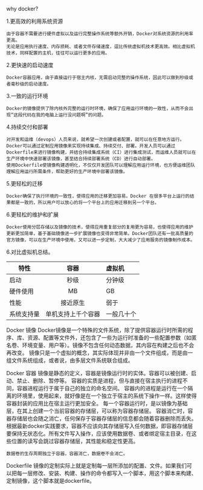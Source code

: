 why docker?

1.更高效的利用系统资源

	由于容器不需要进行硬件虚拟以及运行完整操作系统等额外开销，Docker对系统资源的利用率更高。
	无论是应用执行速度、内存损耗、或者文件存储速度，逗比传统虚拟机技术更高效。相比虚拟机技术，同样配置的主机，往往可以运行更多的应用。

2.更快速的启动速度

	Docker容器应用，由于直接运行于宿主内核，无需启动完整的操作系统，因此可以做到秒级或者毫秒级的启动速度。

3.一致的运行环境

	Docker的镜像提供了除内核外完整的运行时环境，确保了应用运行环境的一致性，从而不会出现“这段代码在我的电脑上运行没问题啊”的问题。

4.持续交付和部署

	对开发和运维（devops）人员来说，就希望一次创建或者配置，就可以在任意地方运行。
	Docker可以通过定制应用镜像来实现持续集成、持续交付、部署。开发人员可以通过Dockerfile来进行镜像构建，并结合持续集成系统（CI）进行集成测试，而运维人员就可以在生产环境中快速部署该镜像，甚至结合持续部署系统（CD）进行自动部署。
	使用Dockerfile使镜像构建透明化，不仅仅开发团队可以理解应用运行环境，也方便运维团队理解应用运行所需条件，帮助更好的生产环境中部署该镜像。

5.更轻松的迁移

	Docker确保了执行环境的一致性，使得应用的迁移更加容易。Docker 在很多平台上运行的结果都是一致的，所以用户可以放心的将一个平台上的应用迁移到另一个平台。

6.更轻松的维护和扩展

	Docker使用分层存储以及镜像的技术，使得应用重复部分的复用更为容易，也使得应用的维护更新更加简单，基于基础镜像进一步扩展镜像也变得非常简单。Docker团队还有一批高质量的官方镜像，可以在生产环境中使用，又可以进一步定制，大大减少了应用服务的镜像制作成本。

6.对比虚拟机总结。

特性 | 容器 | 虚拟机
---|:---:|:---
启动 | 秒级 | 分钟级
硬件使用 | MB | GB
性能 | 接近原生 | 弱于
系统支持量 | 单机支持上千个容器 | 一般几十个



Docker 镜像
	Docker镜像是一个特殊的文件系统，除了提供容器运行时所需的程序、库、资源、配置等文件外，还包含了一些为运行时准备的一些配置参数（如匿名卷、环境变量、用户等）。镜像不包含任何动态数据，其内容在构建之后也不会再改变。
	镜像只是一个虚拟的概念，其实际体现并非由一个文件组成，而是由一组文件系统组成，或者说，由多层文件系统联合组成。

Docker 容器
	镜像是静态的定义，容器是镜像运行时的实体。容器可以被创建、启动、禁止、删除、暂停等。
	容器的实质是进程，但与直接在宿主执行的进程不同，容器进程运行于属于自己的独立的命名空间。
	容器内的进程是运行在一个隔离的环境里，使用起来，就好像是在一个独立于宿主的系统下操作一样。这样使得容器封装的应用比在宿主运行更加安全。
	每一个容器运行时，是以镜像为基础层，在其上创建一个当前容器的存储层，可以称为容器存储层。
	容器消亡时，容器存储层也会随之消亡，任何保存于容器存储层的信息都会随着容器删除而丢失。
	根据最新docker实践要求，容器不应该向其存储层写入任何数据，即容器存储层要保持无状态化。所有文件写入操作，应该使用数据卷、或者绑定宿主目录，在这些位置的读写会跳过容器存储层，其性能和稳定性更高。

	数据卷的生存周期独立于容器，容器消亡，数据卷不会消亡。


Dockerfile
	镜像的定制实际上就是定制每一层所添加的配置、文件。如果我们可以把每一层修改、安装、构建、操作的命令都写入一个脚本，用这个脚本来构建、定制镜像，这个脚本就是dockerfile。

